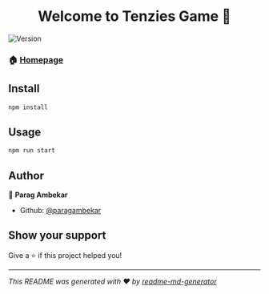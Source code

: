 <h1 align="center">Welcome to Tenzies Game 👋</h1>
<p>
  <img alt="Version" src="https://img.shields.io/badge/version-0.1.0-blue.svg?cacheSeconds=2592000" />
</p>

### 🏠 [Homepage]((http://paragambekar.github.io/tenzies))

## Install

```sh
npm install
```

## Usage

```sh
npm run start
```

## Author

👤 **Parag Ambekar**

* Github: [@paragambekar](https://github.com/paragambekar)

## Show your support

Give a ⭐️ if this project helped you!

***
_This README was generated with ❤️ by [readme-md-generator](https://github.com/kefranabg/readme-md-generator)_